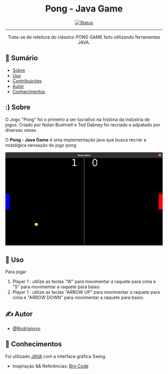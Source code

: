 <h1 align="center">Pong - Java Game</h1>

<div align="center">

[![Status](https://img.shields.io/badge/status-arquived-a.svg)]()


</div>

---

<p align="center"> Trata-se de releitura do clássico PONG GAME feito utilizando ferramentas JAVA.
    <br> 
</p>

## 📝 Sumário

- [Sobre](#sobre)
- [Uso](#uso)
- [Contribuições](#contribuicoes)
- [Autor](#autor)
- [Conhecimentos](#conhecimentos)

## :) Sobre <a name = "sobre"></a>

O Jogo "Pong" foi o primeiro a ser lucrativo na história da indústria de jogos. Criado por Nolan Bushnell e Ted Dabney foi recriado e adpatado por diversas vezes. 

O **Pong - Java Game** é uma implementação java que busca recriar a nostálgica sensação do jogo pong. 

![Pong Java Game](./images/Pong_JAVA_Game.png)

## 🎈 Uso <a name="uso"></a>

Para jogar 
1. Player 1 : utilize as teclas "W" para movimentar a raquete para cima e "S" para movimentar a raquete para baixo. 
2. Player 1 : utilize as teclas "ARROW UP" para movimentar a raquete para cima e "ARROW DOWN" para movimentar a raquete para baixo.

## ✍️ Autor <a name = "autor"></a>

- [@Rodrigovvo](https://github.com/Rodrigovvo) 

## 🎉 Conhecimentos <a name = "conhecimentos"></a>
Foi utilizado [JAVA](https://www.java.com/pt-BR/) com a interface gráfica Swing.

- Inspiração && Referências:
    [Bro Code](https://www.youtube.com/watch?v=oLirZqJFKPE&t=1167s)
